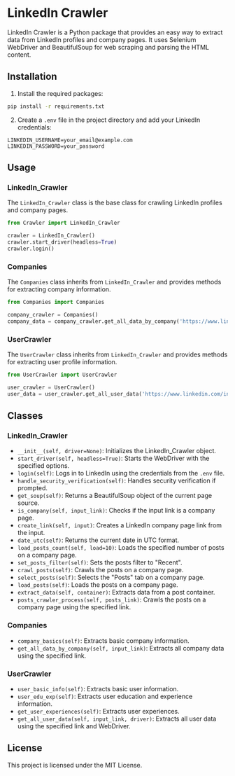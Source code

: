 # LinkedIn Crawler

LinkedIn Crawler is a Python package that provides an easy way to extract data from LinkedIn profiles and company pages. It uses Selenium WebDriver and BeautifulSoup for web scraping and parsing the HTML content.

## Installation

1. Install the required packages:

```bash
pip install -r requirements.txt
```

2. Create a `.env` file in the project directory and add your LinkedIn credentials:

```
LINKEDIN_USERNAME=your_email@example.com
LINKEDIN_PASSWORD=your_password
```

## Usage

### LinkedIn_Crawler

The `LinkedIn_Crawler` class is the base class for crawling LinkedIn profiles and company pages.

```python
from Crawler import LinkedIn_Crawler

crawler = LinkedIn_Crawler()
crawler.start_driver(headless=True)
crawler.login()
```

### Companies

The `Companies` class inherits from `LinkedIn_Crawler` and provides methods for extracting company information.

```python
from Companies import Companies

company_crawler = Companies()
company_data = company_crawler.get_all_data_by_company('https://www.linkedin.com/company/example/')
```

### UserCrawler

The `UserCrawler` class inherits from `LinkedIn_Crawler` and provides methods for extracting user profile information.

```python
from UserCrawler import UserCrawler

user_crawler = UserCrawler()
user_data = user_crawler.get_all_user_data('https://www.linkedin.com/in/example/', crawler.driver)
```

## Classes

### LinkedIn_Crawler

- `__init__(self, driver=None)`: Initializes the LinkedIn_Crawler object.
- `start_driver(self, headless=True)`: Starts the WebDriver with the specified options.
- `login(self)`: Logs in to LinkedIn using the credentials from the `.env` file.
- `handle_security_verification(self)`: Handles security verification if prompted.
- `get_soup(self)`: Returns a BeautifulSoup object of the current page source.
- `is_company(self, input_link)`: Checks if the input link is a company page.
- `create_link(self, input)`: Creates a LinkedIn company page link from the input.
- `date_utc(self)`: Returns the current date in UTC format.
- `load_posts_count(self, load=10)`: Loads the specified number of posts on a company page.
- `set_posts_filter(self)`: Sets the posts filter to "Recent".
- `crawl_posts(self)`: Crawls the posts on a company page.
- `select_posts(self)`: Selects the "Posts" tab on a company page.
- `load_posts(self)`: Loads the posts on a company page.
- `extract_data(self, container)`: Extracts data from a post container.
- `posts_crawler_process(self, posts_link)`: Crawls the posts on a company page using the specified link.

### Companies

- `company_basics(self)`: Extracts basic company information.
- `get_all_data_by_company(self, input_link)`: Extracts all company data using the specified link.

### UserCrawler

- `user_basic_info(self)`: Extracts basic user information.
- `user_edu_exp(self)`: Extracts user education and experience information.
- `get_user_experiences(self)`: Extracts user experiences.
- `get_all_user_data(self, input_link, driver)`: Extracts all user data using the specified link and WebDriver.

## License

This project is licensed under the MIT License.